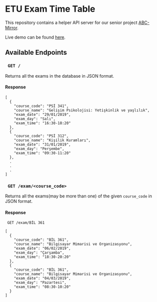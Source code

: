 # ETU Exam Time Table
This repository contains a helper API server for our senior project [ABC-Mirror](https://github.com/ETU-ABC/ABC-Mirror).

Live demo can be found [here](https://lit-brushlands-65739.herokuapp.com/).

## Available Endpoints

### ``` GET /```

Returns all the exams in the database in JSON format.

#### Response


    [
      {
        "course_code": "PSİ 341",
        "course_name": "Gelişim Psikolojisi: Yetişkinlik ve yaşlılık",
        "exam_date": "29/01/2019",
        "exam_day": "Salı",
        "exam_time": "16:30-18:20"
      },
      {
        "course_code": "PSİ 312",
        "course_name": "Kişilik Kuramları",
        "exam_date": "31/01/2019",
        "exam_day": "Perşembe",
        "exam_time": "09:30-11:20"
      },
      .
      .
      .
    ]

### ``` GET /exam/<course_code>```
Returns all the exams(may be more than one) of the given ```course_code``` in JSON format.

#### Response
``` GET /exam/BİL 361```



    [
      {
        "course_code": "BİL 361",
        "course_name": "Bilgisayar Mimarisi ve Organizasyonu",
        "exam_date": "06/02/2019",
        "exam_day": "Çarşamba",
        "exam_time": "18:30-20:20"
      },
      {
        "course_code": "BİL 361",
        "course_name": "Bilgisayar Mimarisi ve Organizasyonu",
        "exam_date": "04/03/2019",
        "exam_day": "Pazartesi",
        "exam_time": "08:30-10:20"
      }
    ]


